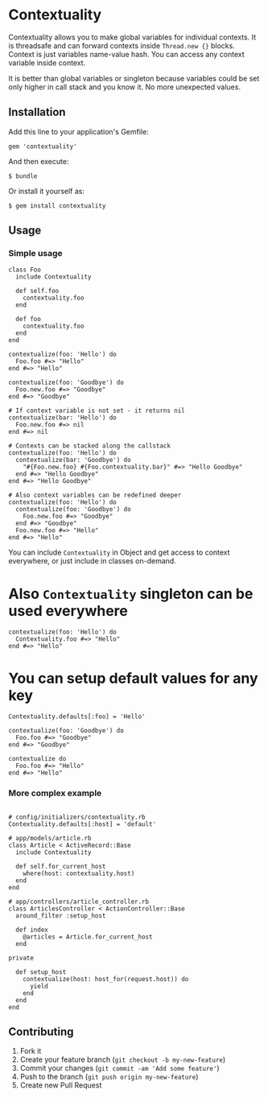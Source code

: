 # Contextuality

Contextuality allows you to make global variables for individual contexts.
It is threadsafe and can forward contexts inside `Thread.new {}` blocks.
Context is just variables name-value hash.
You can access any context variable inside context.

It is better than global variables or singleton because variables could be set
only higher in call stack and you know it. No more unexpected values.

## Installation

Add this line to your application's Gemfile:

    gem 'contextuality'

And then execute:

    $ bundle

Or install it yourself as:

    $ gem install contextuality

## Usage

### Simple usage

```
class Foo
  include Contextuality

  def self.foo
    contextuality.foo
  end

  def foo
    contextuality.foo
  end
end

contextualize(foo: 'Hello') do
  Foo.foo #=> "Hello"
end #=> "Hello"

contextualize(foo: 'Goodbye') do
  Foo.new.foo #=> "Goodbye"
end #=> "Goodbye"

# If context variable is not set - it returns nil
contextualize(bar: 'Hello') do
  Foo.new.foo #=> nil
end #=> nil

# Contexts can be stacked along the callstack
contextualize(foo: 'Hello') do
  contextualize(bar: 'Goodbye') do
    "#{Foo.new.foo} #{Foo.contextuality.bar}" #=> "Hello Goodbye"
  end #=> "Hello Goodbye"
end #=> "Hello Goodbye"

# Also context variables can be redefined deeper
contextualize(foo: 'Hello') do
  contextualize(foo: 'Goodbye') do
    Foo.new.foo #=> "Goodbye"
  end #=> "Goodbye"
  Foo.new.foo #=> "Hello"
end #=> "Hello"
```

You can include `Contextuality` in Object and get access to context everywhere,
or just include in classes on-demand.

# Also `Contextuality` singleton can be used everywhere

```
contextualize(foo: 'Hello') do
  Contextuality.foo #=> "Hello"
end #=> "Hello"
```

# You can setup default values for any key

```
Contextuality.defaults[:foo] = 'Hello'

contextualize(foo: 'Goodbye') do
  Foo.foo #=> "Goodbye"
end #=> "Goodbye"

contextualize do
  Foo.foo #=> "Hello"
end #=> "Hello"
```

### More complex example

```

# config/initializers/contextuality.rb
Contextuality.defaults[:host] = 'default'

# app/models/article.rb
class Article < ActiveRecord::Base
  include Contextuality

  def self.for_current_host
    where(host: contextuality.host)
  end
end

# app/controllers/article_controller.rb
class ArticlesController < ActionController::Base
  around_filter :setup_host

  def index
    @articles = Article.for_current_host
  end

private

  def setup_host
    contextualize(host: host_for(request.host)) do
      yield
    end
  end
end
```

## Contributing

1. Fork it
2. Create your feature branch (`git checkout -b my-new-feature`)
3. Commit your changes (`git commit -am 'Add some feature'`)
4. Push to the branch (`git push origin my-new-feature`)
5. Create new Pull Request

